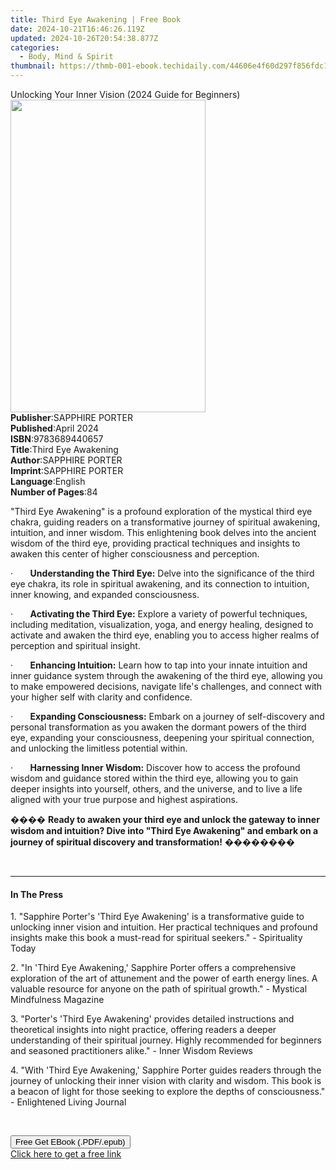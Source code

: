 ```yaml
---
title: Third Eye Awakening | Free Book
date: 2024-10-21T16:46:26.119Z
updated: 2024-10-26T20:54:38.877Z
categories:
  - Body, Mind & Spirit
thumbnail: https://thmb-001-ebook.techidaily.com/44606e4f60d297f856fdc1e2f1615e6745e96959739ffe16612b3e70824436cc.jpg
---
```

<main id="book-container">
  <div class="flex flex-col">
    <div class="book-brief flex-1 py-6 px-4 sm:p-6 md:py-10 md:px-8">
      <!-- brief-->
      <div class="book-brief-main">
        Unlocking Your Inner Vision (2024 Guide for Beginners)
      </div>
    </div>
    <div
      class="book-meta-info flex-1 grid gap-4 col-start-1 col-end-3 row-start-1 sm:mb-6 sm:grid-cols-4 lg:gap-6 lg:col-start-2 lg:row-end-6 lg:row-span-6 lg:mb-0"
    >
      <div
        class="book-meta-info-left place-content-center mt-4 p-4 text-sm leading-6 col-start-2 col-span-2 dark:text-slate-400"
      >
        <img
          class="w-full h-500 object-cover rounded-lg sm:h-255 sm:col-span-2 lg:col-span-full"
          src="https://img-001-ebook.techidaily.com/c5c3f3d1bfef152c989044e5a7fa1475c491b8c7e967f0c1c4038ee658b3a9c4.jpg"
          alt=""
          width="312"
          height="500"
        />
      </div>
      <div
        class="book-meta-info-right mt-2 col-start-1 row-start-2 col-span-3 self-center"
      >
        <!-- meta data  -->
        <div class="flex flex-col px-4 md:px-8">
          <div class="flex-1">
            <strong>Publisher</strong>:<span class="px-2">SAPPHIRE PORTER</span>
          </div>
          <div class="flex-1">
            <strong>Published</strong>:<span class="px-2">April 2024</span>
          </div>
          <div class="flex-1">
            <strong>ISBN</strong>:<span class="px-2">9783689440657</span>
          </div>
          <div class="flex-1">
            <strong>Title</strong>:<span class="px-2">Third Eye Awakening</span>
          </div>
          <div class="flex-1">
            <strong>Author</strong>:<span class="px-2">SAPPHIRE PORTER</span>
          </div>
          <div class="flex-1">
            <strong>Imprint</strong>:<span class="px-2">SAPPHIRE PORTER</span>
          </div>
          <div class="flex-1">
            <strong>Language</strong>:<span class="px-2">English</span>
          </div>
          <div class="flex-1">
            <strong>Number of Pages</strong>:<span class="px-2">84</span>
          </div>
        </div>
      </div>
    </div>
    <div class="book-description flex-1 py-6 px-4 sm:p-6 md:py-10 md:px-8">
      <div class="book-description-main">
        <div accordion-content="" id="description">
          <p>
            "Third Eye Awakening" is a profound exploration of the mystical
            third eye chakra, guiding readers on a transformative journey of
            spiritual awakening, intuition, and inner wisdom. This enlightening
            book delves into the ancient wisdom of the third eye, providing
            practical techniques and insights to awaken this center of higher
            consciousness and perception.
          </p>
          <p>
            ·&nbsp;&nbsp;&nbsp;&nbsp;&nbsp;&nbsp;&nbsp;<strong
              >Understanding the Third Eye:</strong
            >
            Delve into the significance of the third eye chakra, its role in
            spiritual awakening, and its connection to intuition, inner knowing,
            and expanded consciousness.
          </p>
          <p>
            ·&nbsp;&nbsp;&nbsp;&nbsp;&nbsp;&nbsp;&nbsp;<strong
              >Activating the Third Eye:</strong
            >
            Explore a variety of powerful techniques, including meditation,
            visualization, yoga, and energy healing, designed to activate and
            awaken the third eye, enabling you to access higher realms of
            perception and spiritual insight.
          </p>
          <p>
            ·&nbsp;&nbsp;&nbsp;&nbsp;&nbsp;&nbsp;&nbsp;<strong
              >Enhancing Intuition:</strong
            >
            Learn how to tap into your innate intuition and inner guidance
            system through the awakening of the third eye, allowing you to make
            empowered decisions, navigate life's challenges, and connect with
            your higher self with clarity and confidence.
          </p>
          <p>
            ·&nbsp;&nbsp;&nbsp;&nbsp;&nbsp;&nbsp;&nbsp;<strong
              >Expanding Consciousness:</strong
            >
            Embark on a journey of self-discovery and personal transformation as
            you awaken the dormant powers of the third eye, expanding your
            consciousness, deepening your spiritual connection, and unlocking
            the limitless potential within.
          </p>
          <p>
            ·&nbsp;&nbsp;&nbsp;&nbsp;&nbsp;&nbsp;&nbsp;<strong
              >Harnessing Inner Wisdom:</strong
            >
            Discover how to access the profound wisdom and guidance stored
            within the third eye, allowing you to gain deeper insights into
            yourself, others, and the universe, and to live a life aligned with
            your true purpose and highest aspirations.
          </p>
          <p>
            ����
            <strong
              >Ready to awaken your third eye and unlock the gateway to inner
              wisdom and intuition? Dive into "Third Eye Awakening" and embark
              on a journey of spiritual discovery and transformation!</strong
            >
            ��������
          </p>
          <p><br /></p>
        </div>
        <div class="accordion-fader"></div>
      </div>
    </div>
    <div class="book-excerpts flex-1 py-6 px-4 sm:p-6 md:py-10 md:px-8">
      <!-- excerpts-->
      <div class="book-excerpts-main">
        <hr />
        <h4 class="placeholder placeholder-heading">
          <span>In The Press</span>
        </h4>
        <p></p>
        <p>
          1. "Sapphire Porter's 'Third Eye Awakening' is a transformative guide
          to unlocking inner vision and intuition. Her practical techniques and
          profound insights make this book a must-read for spiritual seekers." -
          Spirituality Today
        </p>
        <p>
          2. "In 'Third Eye Awakening,' Sapphire Porter offers a comprehensive
          exploration of the art of attunement and the power of earth energy
          lines. A valuable resource for anyone on the path of spiritual
          growth." - Mystical Mindfulness Magazine
        </p>
        <p>
          3. "Porter's 'Third Eye Awakening' provides detailed instructions and
          theoretical insights into night practice, offering readers a deeper
          understanding of their spiritual journey. Highly recommended for
          beginners and seasoned practitioners alike." - Inner Wisdom Reviews
        </p>
        <p>
          4. "With 'Third Eye Awakening,' Sapphire Porter guides readers through
          the journey of unlocking their inner vision with clarity and wisdom.
          This book is a beacon of light for those seeking to explore the depths
          of consciousness." - Enlightened Living Journal
        </p>
        <p><br /></p>
        <p></p>
      </div>
    </div>
    <div
      class="book-about-author flex-1 py-6 px-4 sm:p-6 md:py-10 md:px-8"
    ></div>
    <div class="book-free-get flex-1 py-6 px-4 sm:p-6 md:py-10 md:px-8">
      <button
        id="btn-free-get"
        class="bg-blue-500 hover:bg-blue-700 text-white font-bold py-2 px-4 rounded"
      >
        Free Get EBook (.PDF/.epub)
      </button>
      <div id="countdown-display" class="px-2 text-lg mt-2"></div>
      <a
        id="free-link"
        class="hidden bg-blue-500 hover:bg-blue-700 text-white font-bold py-2 px-4 rounded"
        href="https://www.ebooks.com/en-us/book/211316312/third-eye-awakening/sapphire-porter/"
        target="_blank"
        >Click here to get a free link</a
      >
    </div>
    <script>
      let countdownTime = 0;
      let countdownInterval = null;
      document
        .getElementById('btn-free-get')
        .addEventListener('click', startCountdown);
      function startCountdown() {
        countdownTime = new Date().getTime() + 60000 * 3;
        countdownInterval = setInterval(updateCountdown, 1000);
        document.getElementById('btn-free-get').disabled = true;
        document
          .getElementById('btn-free-get')
          .classList.add('bg-gray-500', 'cursor-not-allowed');
      }
      function updateCountdown() {
        let currentTime = new Date().getTime();
        let timeLeft = countdownTime - currentTime;
        let secondsLeft = Math.floor(timeLeft / 1000);
        document.getElementById('countdown-display').innerHTML =
          `Remaining time: ${secondsLeft} seconds.`;
        if (secondsLeft <= 0) {
          clearInterval(countdownInterval);
          document.getElementById('btn-free-get').classList.add('hidden');
          document.getElementById('free-link').classList.remove('hidden');
          document.getElementById('countdown-display').innerHTML = '';
        }
      }
    </script>
  </div>
</main>

<ins class="adsbygoogle"
      style="display:block"
      data-ad-client="ca-pub-7571918770474297"
      data-ad-slot="8358498916"
      data-ad-format="auto"
      data-full-width-responsive="true"></ins>
    